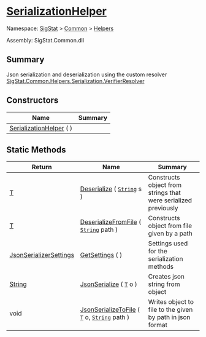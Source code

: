 # [SerializationHelper](./SerializationHelper.md)

Namespace: [SigStat]() > [Common](./../README.md) > [Helpers](./README.md)

Assembly: SigStat.Common.dll

## Summary
Json serialization and deserialization using the custom resolver  [SigStat.Common.Helpers.Serialization.VerifierResolver](./Signature.md)

## Constructors

| Name | Summary | 
| --- | --- | 
| [SerializationHelper](./../../../ctor/SerializationHelper-100664032.md) (  ) |  | 


## Static Methods

| Return | Name | Summary | 
| --- | --- | --- | 
| [T](./SerializationHelper.md) | [Deserialize](./Methods/SerializationHelper-100664028.md) ( [`String`](https://docs.microsoft.com/en-us/dotnet/api/System.String) s ) | Constructs object from strings that were serialized previously | 
| [T](./SerializationHelper.md) | [DeserializeFromFile](./Methods/SerializationHelper-100664029.md) ( [`String`](https://docs.microsoft.com/en-us/dotnet/api/System.String) path ) | Constructs object from file given by a path | 
| [JsonSerializerSettings](./SerializationHelper.md) | [GetSettings](./Methods/SerializationHelper-100664027.md) (  ) | Settings used for the serialization methods | 
| [String](https://docs.microsoft.com/en-us/dotnet/api/System.String) | [JsonSerialize](./Methods/SerializationHelper-100664031.md) ( [`T`](./SerializationHelper.md) o ) | Creates json string from object | 
| void | [JsonSerializeToFile](./Methods/SerializationHelper-100664030.md) ( [`T`](./SerializationHelper.md) o, [`String`](https://docs.microsoft.com/en-us/dotnet/api/System.String) path ) | Writes object to file to the given by path in json format | 


